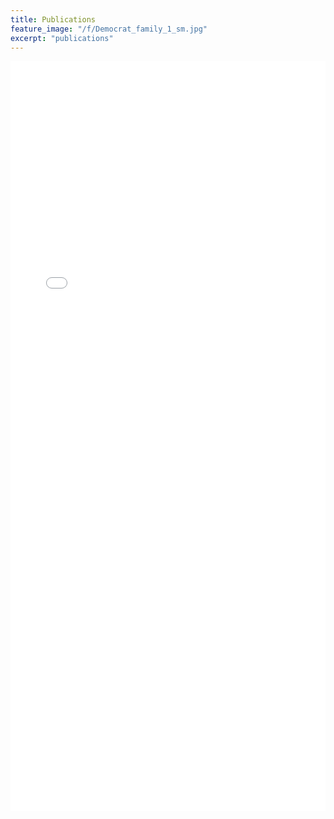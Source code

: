```yaml
---
title: Publications
feature_image: "/f/Democrat_family_1_sm.jpg"
excerpt: "publications"
---
```


<object data="/pdf/Petersen_cv_2018_04_12.pdf" type="application/pdf" width="100%" height="1200">
<iframe src="/pdf/Petersen_cv_2018_04_12.pdf" width="100%" height="1200" style="border: none;">
This browser does not support PDFs. Please download the PDF to view it: <a href="/pdf/Petersen_cv_2018_04_12.pdf">Download PDF</a>
</iframe>
</object>






































